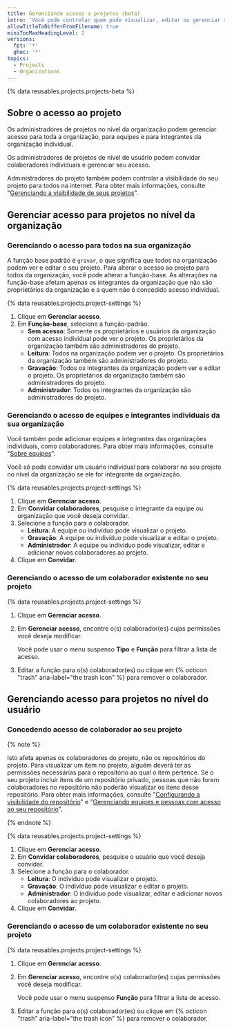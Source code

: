 ```yaml
---
title: Gerenciando acesso a projetos (beta)
intro: 'Você pode controlar quem pode visualizar, editar ou gerenciar seus projetos.'
allowTitleToDifferFromFilename: true
miniTocMaxHeadingLevel: 2
versions:
  fpt: '*'
  ghec: '*'
topics:
  - Projects
  - Organizations
---
```


{% data reusables.projects.projects-beta %}

## Sobre o acesso ao projeto

Os administradores de projetos no nível da organização podem gerenciar acesso para toda a organização, para equipes e para integrantes da organização individual.

Os administradores de projetos de nível de usuário podem convidar colaboradores individuais e gerenciar seu acesso.

Administradores do projeto também podem controlar a visibilidade do seu projeto para todos na internet. Para obter mais informações, consulte "[Gerenciando a visibilidade de seus projetos](/issues/trying-out-the-new-projects-experience/managing-the-visibility-of-your-projects)".

## Gerenciar acesso para projetos no nível da organização

### Gerenciando o acesso para todos na sua organização

A função base padrão é `gravar`, o que significa que todos na organização podem ver e editar o seu projeto. Para alterar o acesso ao projeto para todos da organização, você pode alterar a função-base. As alterações na função-base afetam apenas os integrantes da organização que não são proprietários da organização e a quem não é concedido acesso individual.

{% data reusables.projects.project-settings %}
1. Clique em **Gerenciar acesso**.
2. Em **Função-base**, selecione a função-padrão.
   - **Sem acesso**: Somente os proprietários e usuários da organização com acesso individual pode ver o projeto. Os proprietários da organização também são administradores do projeto.
   - **Leitura**: Todos na organização podem ver o projeto. Os proprietários da organização também são administradores do projeto.
   - **Gravação**: Todos os integrantes da organização podem ver e editar o projeto. Os proprietários da organização também são administradores do projeto.
   - **Administrador**: Todos os integrantes da organização são administradores do projeto.

### Gerenciando o acesso de equipes e integrantes individuais da sua organização

Você também pode adicionar equipes e integrantes das organizações individuais, como colaboradores. Para obter mais informações, consulte "[Sobre equipes](/organizations/organizing-members-into-teams/about-teams)".

Você só pode convidar um usuário individual para colaborar no seu projeto no nível da organização se ele for integrante da organização.

{% data reusables.projects.project-settings %}
1. Clique em **Gerenciar acesso**.
1. Em **Convidar colaboradores**, pesquise o integrante da equipe ou organização que você deseja convidar.
1. Selecione a função para o colaborador.
   - **Leitura**: A equipe ou indivíduo pode visualizar o projeto.
   - **Gravação**: A equipe ou indivíduo pode visualizar e editar o projeto.
   - **Administrador**: A equipe ou indivíduo pode visualizar, editar e adicionar novos colaboradores ao projeto.
1. Clique em **Convidar**.

### Gerenciando o acesso de um colaborador existente no seu projeto

{% data reusables.projects.project-settings %}
1. Clique em **Gerenciar acesso**.
1. Em **Gerenciar acesso**, encontre o(s) colaborador(es) cujas permissões você deseja modificar.

   Você pode usar o menu suspenso **Tipo** e **Função** para filtrar a lista de acesso.

1. Editar a função para o(s) colaborador(es) ou clique em {% octicon "trash" aria-label="the trash icon" %} para remover o colaborador.

## Gerenciando acesso para projetos no nível do usuário

### Concedendo acesso de colaborador ao seu projeto

{% note %}

Isto afeta apenas os colaboradores do projeto, não os repositórios do projeto. Para visualizar um item no projeto, alguém deverá ter as permissões necessárias para o repositório ao qual o item pertence. Se o seu projeto incluir itens de um repositório privado, pessoas que não forem colaboradores no repositório não poderão visualizar os itens desse repositório. Para obter mais informações, consulte "[Configurando a visibilidade do repositório](/repositories/managing-your-repositorys-settings-and-features/managing-repository-settings/setting-repository-visibility)" e "[Gerenciando equipes e pessoas com acesso ao seu repositório](/repositories/managing-your-repositorys-settings-and-features/managing-repository-settings/managing-teams-and-people-with-access-to-your-repository)".

{% endnote %}

{% data reusables.projects.project-settings %}
1. Clique em **Gerenciar acesso**.
2. Em **Convidar colaboradores**, pesquise o usuário que você deseja convidar.
3. Selecione a função para o colaborador.
   - **Leitura**: O indivíduo pode visualizar o projeto.
   - **Gravação**: O indivíduo pode visualizar e editar o projeto.
   - **Administrador**: O indivíduo pode visualizar, editar e adicionar novos colaboradores ao projeto.
4. Clique em **Convidar**.

### Gerenciando o acesso de um colaborador existente no seu projeto

{% data reusables.projects.project-settings %}
1. Clique em **Gerenciar acesso**.
1. Em **Gerenciar acesso**, encontre o(s) colaborador(es) cujas permissões você deseja modificar.

   Você pode usar o menu suspenso **Função** para filtrar a lista de acesso.

1. Editar a função para o(s) colaborador(es) ou clique em {% octicon "trash" aria-label="the trash icon" %} para remover o colaborador.
